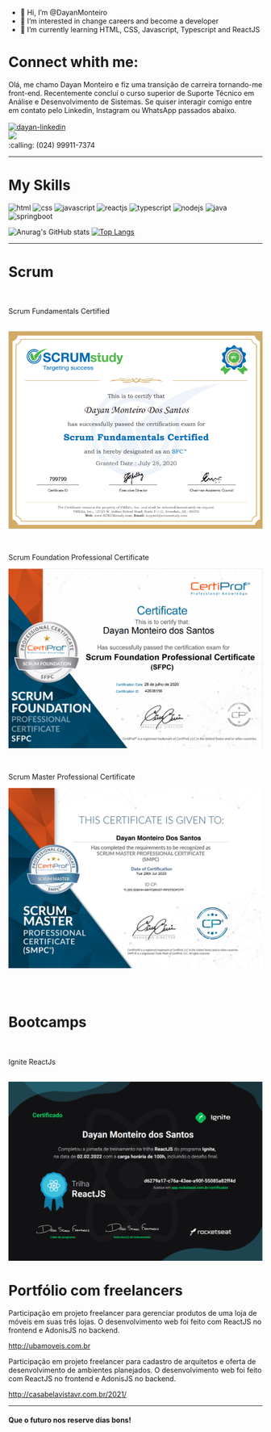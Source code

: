 - 👋 Hi, I’m @DayanMonteiro
- 👀 I’m interested in change careers and become a developer
- 🌱 I’m currently learning HTML, CSS, Javascript, Typescript and ReactJS

# Connect whith me:

Olá, me chamo Dayan Monteiro e fiz uma transição de carreira tornando-me front-end.
Recentemente concluí o curso superior de Suporte Técnico em Análise e Desenvolvimento de Sistemas.
Se quiser interagir comigo entre em contato pelo Linkedin, Instagram ou WhatsApp passados abaixo.

<a href="https://www.linkedin.com/in/dayan-monteiro-dos-santos/" target="_blank">
<img align="center" alt="dayan-linkedin" height="30" widdth="40" src="https://cdn.jsdelivr.net/gh/devicons/devicon/icons/linkedin/linkedin-original.svg" style="max-width:100%;">
</a>
<br />
<a href="https://www.instagram.com/dayan_monteiro/" target="_blank">
<img src="https://img.shields.io/badge/Instagram-E4405F?style=for-the-badge&logo=instagram&logoColor=white" />
</a>
<br />
:calling: (024) 99911-7374


<hr />

# My Skills

<img src="https://cdn.jsdelivr.net/gh/devicons/devicon/icons/html5/html5-original.svg" alt="html" widtf="40" height="40" style="max-width:100%;"></img>
<img src="https://cdn.jsdelivr.net/gh/devicons/devicon/icons/css3/css3-original.svg" alt="css" widtf="40" height="40" style="max-width:100%;"></img>
<img src="https://cdn.jsdelivr.net/gh/devicons/devicon/icons/javascript/javascript-original.svg" alt="javascript" widtf="40" height="40" style="max-width:100%;"></img>
<img src="https://cdn.jsdelivr.net/gh/devicons/devicon/icons/react/react-original.svg" alt="reactjs" widtf="40" height="40" style="max-width:100%;"></img>
<img src="https://cdn.jsdelivr.net/gh/devicons/devicon/icons/typescript/typescript-original.svg" alt="typescript" widtf="40" height="40" style="max-width:100%;"></img>
<img src="https://cdn.jsdelivr.net/gh/devicons/devicon/icons/nodejs/nodejs-original.svg" alt="nodejs" widtf="40" height="40" style="max-width:100%;"></img>
<img src="https://cdn.jsdelivr.net/gh/devicons/devicon/icons/java/java-original.svg" alt="java" widtf="40" height="40" style="max-width:100%;"></img>
<img src="https://cdn.jsdelivr.net/gh/devicons/devicon/icons/spring/spring-original.svg" alt="springboot" widtf="40" height="40" style="max-width:100%;"></img>

![Anurag's GitHub stats](https://github-readme-stats.vercel.app/api?username=DayanMonteiro&show_icons=true&theme=radical)
[![Top Langs](https://github-readme-stats.vercel.app/api/top-langs/?username=DayanMonteiro)](https://github.com/DayanMonteiro/github-readme-stats)


<hr />

# Scrum
<br />
<br />
Scrum Fundamentals Certified
<br />
<br />

![SFC](https://github.com/DayanMonteiro/Imagens/blob/master/img/SFC.png)

<br />

Scrum Foundation Professional Certificate
<br />

![SFPC](https://github.com/DayanMonteiro/Imagens/blob/master/img/SFPC.png)

<br />

Scrum Master Professional Certificate
<br />

![SMPC](https://github.com/DayanMonteiro/Imagens/blob/master/img/SMPC.png)

<br />
<br />

# Bootcamps

<br />
<br />
Ignite ReactJs
<br />
<br />

![ReactJs](https://github.com/DayanMonteiro/Imagens/blob/master/img/Ignite-ReactJS.png)

# Portfólio com freelancers

Participação em projeto freelancer para gerenciar produtos de uma loja de móveis em suas três lojas. O desenvolvimento web foi feito com ReactJS no frontend e AdonisJS no backend.

http://ubamoveis.com.br

Participação em projeto freelancer para cadastro de arquitetos e oferta de desenvolvimento de ambientes planejados. O desenvolvimento web foi feito com ReactJS no frontend e AdonisJS no backend.

http://casabelavistavr.com.br/2021/

<hr />

#### Que o futuro nos reserve dias bons!
